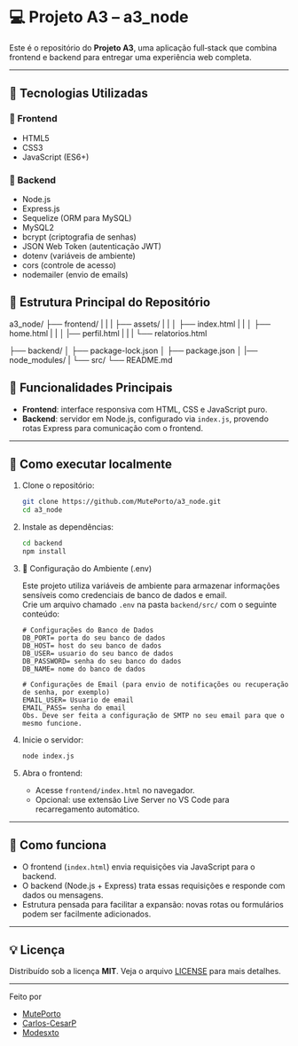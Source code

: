 # 💻 Projeto A3 – a3_node

Este é o repositório do **Projeto A3**, uma aplicação full‑stack que combina frontend e backend para entregar uma experiência web completa.

---

## 🚀 Tecnologias Utilizadas

### 🔹 Frontend
- HTML5
- CSS3
- JavaScript (ES6+)

### 🔸 Backend
- Node.js
- Express.js
- Sequelize (ORM para MySQL)
- MySQL2
- bcrypt (criptografia de senhas)
- JSON Web Token (autenticação JWT)
- dotenv (variáveis de ambiente)
- cors (controle de acesso)
- nodemailer (envio de emails)

## 📁 Estrutura Principal do Repositório

a3_node/
├── frontend/
| |
| ├── assets/
| |
│ ├── index.html
| |
│ ├── home.html
| |
│ |── perfil.html
| |
| └── relatorios.html


├── backend/
│ ├── package-lock.json
│ ├── package.json
│ |── node_modules/
| └── src/
└── README.md

## 🚧 Funcionalidades Principais

- **Frontend**: interface responsiva com HTML, CSS e JavaScript puro.  
- **Backend**: servidor em Node.js, configurado via `index.js`, provendo rotas Express para comunicação com o frontend.

---

## 📌 Como executar localmente

1. Clone o repositório:
    ```bash
    git clone https://github.com/MutePorto/a3_node.git
    cd a3_node
    ```

2. Instale as dependências:
    ```bash
    cd backend
    npm install
    ```

4. 🔐 Configuração do Ambiente (.env)

    Este projeto utiliza variáveis de ambiente para armazenar informações sensíveis como credenciais de banco de dados e email.  
    Crie um arquivo chamado `.env` na pasta `backend/src/` com o seguinte conteúdo:

    ```env
    # Configurações do Banco de Dados
    DB_PORT= porta do seu banco de dados
    DB_HOST= host do seu banco de dados
    DB_USER= usuario do seu banco de dados
    DB_PASSWORD= senha do seu banco do dados
    DB_NAME= nome do banco de dados

    # Configurações de Email (para envio de notificações ou recuperação de senha, por exemplo)
    EMAIL_USER= Usuario de email
    EMAIL_PASS= senha do email
    Obs. Deve ser feita a configuração de SMTP no seu email para que o mesmo funcione.
 
5. Inicie o servidor:
    ```bash
    node index.js
    ```

6. Abra o frontend:
   - Acesse `frontend/index.html` no navegador.
   - Opcional: use extensão Live Server no VS Code para recarregamento automático.

---

## 🧠 Como funciona

- O frontend (`index.html`) envia requisições via JavaScript para o backend.
- O backend (Node.js + Express) trata essas requisições e responde com dados ou mensagens.
- Estrutura pensada para facilitar a expansão: novas rotas ou formulários podem ser facilmente adicionados.

---

## 💡 Licença

Distribuído sob a licença **MIT**. Veja o arquivo [LICENSE](LICENSE) para mais detalhes.

---
Feito por

- [MutePorto](https://github.com/MutePorto)
- [Carlos-CesarP](https://github.com/Carlos-CesarP)
- [Modesxto](https://github.com/Modesxto)
           

